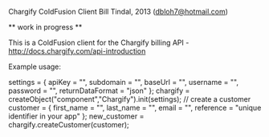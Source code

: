 Chargify ColdFusion Client
Bill Tindal, 2013 (dbloh7@hotmail.com)

** work in progress **

This is a ColdFusion client for the Chargify billing API - http://docs.chargify.com/api-introduction

Example usage:

<cfscript>
	settings = {
		apiKey = "",
		subdomain = "",
		baseUrl = "",
		username = "",
		password = "",
		returnDataFormat = "json"
	};
	chargify = createObject("component","Chargify").init(settings);
	// create a customer
	customer = {
		first_name = "",
		last_name = "",
		email = "",
		reference = "unique identifier in your app"
	};
	new_customer = chargify.createCustomer(customer);
</cfscript>